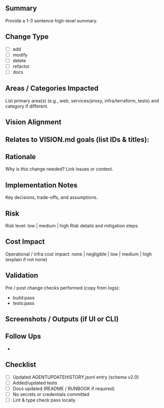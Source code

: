 ## Summary
Provide a 1-3 sentence high-level summary.

## Change Type
- [ ] add
- [ ] modify
- [ ] delete
- [ ] refactor
- [ ] docs

## Areas / Categories Impacted
List primary area(s) (e.g., web, services/proxy, infra/terraform, tests) and category if different.

## Vision Alignment
Relates to VISION.md goals (list IDs & titles):
-

## Rationale
Why is this change needed? Link issues or context.

## Implementation Notes
Key decisions, trade-offs, and assumptions.

## Risk
Risk level: low | medium | high
Risk details and mitigation steps.

## Cost Impact
Operational / infra cost impact: none | negligible | low | medium | high (explain if not none)

## Validation
Pre / post change checks performed (copy from logs):
- build:pass
- tests:pass

## Screenshots / Outputs (if UI or CLI)

## Follow Ups
-

## Checklist
- [ ] Updated AGENTUPDATEHISTORY.jsonl entry (schema v2.0)
- [ ] Added/updated tests
- [ ] Docs updated (README / RUNBOOK if required)
- [ ] No secrets or credentials committed
- [ ] Lint & type check pass locally
